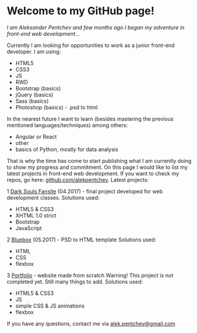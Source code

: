 # Welcome to my GitHub page!
_I am Aleksander Pentchev and few months ago I began my adventure in front-end web development..._

Currently I am looking for opportunities to work as a junior front-end developer. 
I am using:
- HTML5 
- CSS3
- JS
- RWD
- Bootstrap (basics)
- jQuery (basics)
- Sass (basics)
- Photoshop (basics) - .psd to html

In the nearest future I want to learn (besides mastering the previous mentioned languages/techniques) among others:
- Angular or React
- other
- basics of Python, mostly for data analysis

That is why the time has come to start publishing what I am currently doing to show my progress and commitment.
On this page I would like to list my latest projects in front-end web development. If you want to check my repos, go here: [github.com/alekpentchev](https://github.com/alekpentchev).
Latest projects:

1 [Dark Souls Fansite](http://alekpentchev.github.io/dark-souls-fansite/mainPage.html) (04.2017) - final project developed for web development classes. Solutions used:
- HTML5 & CSS3
- XHTML 1.0 strict
- Bootstrap
- JavaScript

2 [Bluebox](http://alekpentchev.github.io/bluebox-psd/index.html) (05.2017) -  PSD to HTML template
Solutions used:
- HTML
- CSS
- flexbox

3 [Portfolio](http://alekpentchev.github.io/portfolio/portfolio) - website made from scratch
Warning! This project is not completed yet. Still many things to add.
Solutions used:
- HTML5 & CSS3
- JS
- simple CSS & JS animations
- flexbox



If you have any questions, contact me via alek.pentchev@gmail.com
